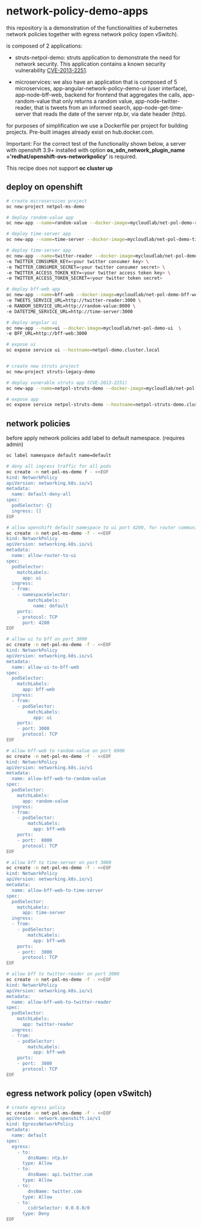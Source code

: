 # network-policy-demo-apps

this repository is a demonstration of the functionalities of kubernetes network policies together with egress network policy (open vSwitch).

is composed of 2 applications:

* struts-netpol-demo: struts application to demonstrate the need for network security. This application contains a known security vulnerability [CVE-2013-2251](http://cvedetails.com/cve/cve-2013-2251).

* microservices: we also have an application that is composed of 5 microservices, app-angular-network-policy-demo-ui (user interface), app-node-bff-web, backend for frontend that aggregates the calls, app-random-value that only returns a random value, app-node-twitter-reader, that is tweets from an informed search, app-node-get-time-server that reads the date of the server ntp.br, via date header (http).

for purposes of simplification we use a Dockerfile per project for building projects. Pre-built images already exist on hub.docker.com.

Important: For the correct test of the functionality shown below, a server with openshift 3.9+ installed with option **os_sdn_network_plugin_name ='redhat/openshift-ovs-networkpolicy'** is required.

This recipe does not support **oc cluster up**

## deploy on openshift

```bash
# create microservices project
oc new-project netpol-ms-demo

# deploy random-value app
oc new-app --name=random-value --docker-image=mycloudlab/net-pol-demo-random-value

# deploy time-server app
oc new-app --name=time-server --docker-image=mycloudlab/net-pol-demo-time-server

# deploy time-server app
oc new-app --name=twitter-reader --docker-image=mycloudlab/net-pol-demo-twitter-reader \
-e TWITTER_CONSUMER_KEY=<your twitter consumer key> \
-e TWITTER_CONSUMER_SECRET=<your twitter consumer secret> \
-e TWITTER_ACCESS_TOKEN_KEY=<your twitter access token key> \
-e TWITTER_ACCESS_TOKEN_SECRET=<your twitter token secret> 

# deploy bff-web app
oc new-app --name=bff-web --docker-image=mycloudlab/net-pol-demo-bff-web  \
-e TWEETS_SERVICE_URL=http://twitter-reader:3000 \
-e RANDOM_SERVICE_URL=http://random-value:8000 \
-e DATETIME_SERVICE_URL=http://time-server:3000 

# deploy angular ui
oc new-app --name=ui --docker-image=mycloudlab/net-pol-demo-ui  \
-e BFF_URL=http://bff-web:3000 

# expose ui
oc expose service ui --hostname=netpol-demo.cluster.local


# create new struts project
oc new-project struts-legacy-demo

# deploy vunerable struts app (CVE-2013-2251)
oc new-app --name=netpol-struts-demo --docker-image=mycloudlab/net-pol-demo

# expose app
oc expose service netpol-struts-demo --hostname=netpol-struts-demo.cluster.local
```


## network policies

before apply network policies add label to default namespace. (requires admin)

```bash
oc label namespace default name=default
```


```bash
# deny all ingress traffic for all pods
oc create -n net-pol-ms-demo f - <<EOF
kind: NetworkPolicy
apiVersion: networking.k8s.io/v1
metadata:
  name: default-deny-all
spec:
  podSelector: {}
  ingress: []
EOF

# allow openshift default namespace to ui port 4200, for router communication 
oc create -n net-pol-ms-demo -f - <<EOF
kind: NetworkPolicy
apiVersion: networking.k8s.io/v1
metadata:
  name: allow-router-to-ui
spec:
  podSelector:
    matchLabels:
      app: ui
  ingress:
  - from:
    - namespaceSelector:
        matchLabels:
          name: default
    ports:
    - protocol: TCP
      port: 4200
EOF

# allow ui to bff on port 3000
oc create -n net-pol-ms-demo -f - <<EOF
kind: NetworkPolicy
apiVersion: networking.k8s.io/v1
metadata:
  name: allow-ui-to-bff-web
spec:
  podSelector:
    matchLabels:
      app: bff-web
  ingress:
  - from:
    - podSelector: 
        matchLabels:
          app: ui
    ports:
    - port: 3000 
      protocol: TCP
EOF

# allow bff-web to random-value on port 8000
oc create -n net-pol-ms-demo -f - <<EOF
kind: NetworkPolicy
apiVersion: networking.k8s.io/v1
metadata:
  name: allow-bff-web-to-random-value
spec:
  podSelector:
    matchLabels:
      app: random-value
  ingress:
  - from:
    - podSelector: 
        matchLabels:
          app: bff-web
    ports:
    - port:  8000
      protocol: TCP
EOF

# allow bff to time-server on port 3000
oc create -n net-pol-ms-demo -f - <<EOF
kind: NetworkPolicy
apiVersion: networking.k8s.io/v1
metadata:
  name: allow-bff-web-to-time-server
spec:
  podSelector:
    matchLabels:
      app: time-server
  ingress:
  - from:
    - podSelector: 
        matchLabels:
          app: bff-web
    ports:
    - port:  3000
      protocol: TCP
EOF

# allow bff to twitter-reader on port 3000
oc create -n net-pol-ms-demo -f - <<EOF
kind: NetworkPolicy
apiVersion: networking.k8s.io/v1
metadata:
  name: allow-bff-web-to-twitter-reader
spec:
  podSelector:
    matchLabels:
      app: twitter-reader
  ingress:
  - from:
    - podSelector: 
        matchLabels:
          app: bff-web
    ports:
    - port:  3000
      protocol: TCP
EOF
```


## egress network policy (open vSwitch)

```bash
# create egress policy
oc create -n net-pol-ms-demo -f - <<EOF
apiVersion: network.openshift.io/v1
kind: EgressNetworkPolicy
metadata:
  name: default
spec:
  egress:
    - to:
        dnsName: ntp.br
      type: Allow
    - to:
        dnsName: api.twitter.com
      type: Allow
    - to:
        dnsName: twitter.com
      type: Allow
    - to:
        cidrSelector: 0.0.0.0/0
      type: Deny
EOF
```